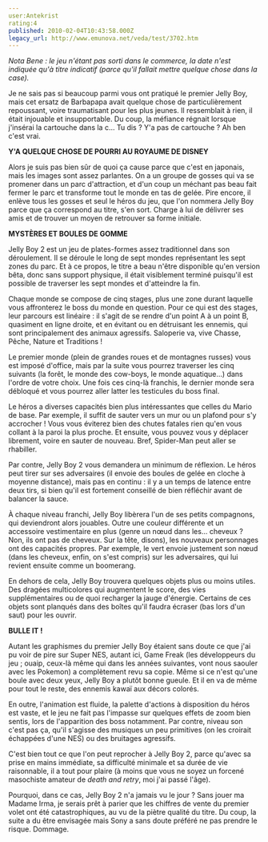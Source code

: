 ```yaml
---
user:Antekrist
rating:4
published: 2010-02-04T10:43:58.000Z
legacy_url: http://www.emunova.net/veda/test/3702.htm
---
```

_Nota Bene : le jeu n'étant pas sorti dans le commerce, la date n'est indiquée qu'à titre indicatif (parce qu'il fallait mettre quelque chose dans la case)._  

  

Je ne sais pas si beaucoup parmi vous ont pratiqué le premier Jelly Boy, mais cet ersatz de Barbapapa avait quelque chose de particulièrement repoussant, voire traumatisant pour les plus jeunes. Il ressemblait à rien, il était injouable et insupportable. Du coup, la méfiance régnait lorsque j'insérai la cartouche dans la c... Tu dis ? Y'a pas de cartouche ? Ah ben c'est vrai.  

  

**Y'A QUELQUE CHOSE DE POURRI AU ROYAUME DE DISNEY**  

Alors je suis pas bien sûr de quoi ça cause parce que c'est en japonais, mais les images sont assez parlantes. On a un groupe de gosses qui va se promener dans un parc d'attraction, et d'un coup un méchant pas beau fait fermer le parc et transforme tout le monde en tas de gelée. Pire encore, il enlève tous les gosses et seul le héros du jeu, que l'on nommera Jelly Boy parce que ça correspond au titre, s'en sort. Charge à lui de délivrer ses amis et de trouver un moyen de retrouver sa forme initiale.  

  

**MYSTÈRES ET BOULES DE GOMME**  

Jelly Boy 2 est un jeu de plates-formes assez traditionnel dans son déroulement. Il se déroule le long de sept mondes représentant les sept zones du parc. Et à ce propos, le titre a beau n'être disponible qu'en version bêta, donc sans support physique, il était visiblement terminé puisqu'il est possible de traverser les sept mondes et d'atteindre la fin.  

Chaque monde se compose de cinq stages, plus une zone durant laquelle vous affronterez le boss du monde en question. Pour ce qui est des stages, leur parcours est linéaire : il s'agit de se rendre d'un point A à un point B, quasiment en ligne droite, et en évitant ou en détruisant les ennemis, qui sont principalement des animaux agressifs. Saloperie va, vive Chasse, Pêche, Nature et Traditions !  

Le premier monde (plein de grandes roues et de montagnes russes) vous est imposé d'office, mais par la suite vous pourrez traverser les cinq suivants (la forêt, le monde des cow-boys, le monde aquatique...) dans l'ordre de votre choix. Une fois ces cinq-là franchis, le dernier monde sera débloqué et vous pourrez aller latter les testicules du boss final.  

Le héros a diverses capacités bien plus intéressantes que celles du Mario de base. Par exemple, il suffit de sauter vers un mur ou un plafond pour s'y accrocher ! Vous vous éviterez bien des chutes fatales rien qu'en vous collant à la paroi la plus proche. Et ensuite, vous pouvez vous y déplacer librement, voire en sauter de nouveau. Bref, Spider-Man peut aller se rhabiller.  

Par contre, Jelly Boy 2 vous demandera un minimum de réflexion. Le héros peut tirer sur ses adversaires (il envoie des boules de gelée en cloche à moyenne distance), mais pas en continu : il y a un temps de latence entre deux tirs, si bien qu'il est fortement conseillé de bien réfléchir avant de balancer la sauce.  

À chaque niveau franchi, Jelly Boy libèrera l'un de ses petits compagnons, qui deviendront alors jouables. Outre une couleur différente et un accessoire vestimentaire en plus (genre un nœud dans les... cheveux ? Non, ils ont pas de cheveux. Sur la tête, disons), les nouveaux personnages ont des capacités propres. Par exemple, le vert envoie justement son nœud (dans les cheveux, enfin, on s'est compris) sur les adversaires, qui lui revient ensuite comme un boomerang.  

En dehors de cela, Jelly Boy trouvera quelques objets plus ou moins utiles. Des dragées multicolores qui augmentent le score, des vies supplémentaires ou de quoi recharger la jauge d'énergie. Certains de ces objets sont planqués dans des boîtes qu'il faudra écraser (bas lors d'un saut) pour les ouvrir.  

  

**BULLE IT !**  

Autant les graphismes du premier Jelly Boy étaient sans doute ce que j'ai pu voir de pire sur Super NES, autant ici, Game Freak (les développeurs du jeu ; ouaip, ceux-là même qui dans les années suivantes, vont nous saouler avec les Pokemon) a complètement revu sa copie. Même si ce n'est qu'une boule avec deux yeux, Jelly Boy a plutôt bonne gueule. Et il en va de même pour tout le reste, des ennemis kawaï aux décors colorés.  

En outre, l'animation est fluide, la palette d'actions à disposition du héros est vaste, et le jeu ne fait pas l'impasse sur quelques effets de zoom bien sentis, lors de l'apparition des boss notamment. Par contre, niveau son c'est pas ça, qu'il s'agisse des musiques un peu primitives (on les croirait échappées d'une NES) ou des bruitages agressifs.  

C'est bien tout ce que l'on peut reprocher à Jelly Boy 2, parce qu'avec sa prise en mains immédiate, sa difficulté minimale et sa durée de vie raisonnable, il a tout pour plaire (à moins que vous ne soyez un forcené masochiste amateur de _death and retry_, moi j'ai passé l'âge).  

Pourquoi, dans ce cas, Jelly Boy 2 n'a jamais vu le jour ? Sans jouer ma Madame Irma, je serais prêt à parier que les chiffres de vente du premier volet ont été catastrophiques, au vu de la piètre qualité du titre. Du coup, la suite a du être envisagée mais Sony a sans doute préféré ne pas prendre le risque. Dommage.
